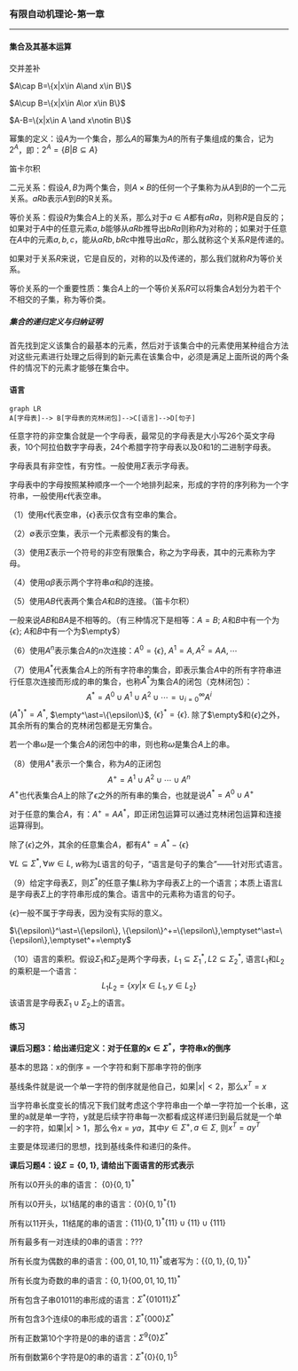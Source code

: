 ### 有限自动机理论-第一章

---

#### 集合及其基本运算

交并差补

$A\cap B=\{x|x\in A\and x\in B\}$

$A\cup B=\{x|x\in A\or x\in B\}$

$A-B=\{x|x\in A \and x\notin B\}$

幂集的定义：设$A$为一个集合，那么$A$的幂集为$A$的所有子集组成的集合，记为$2^A$，即：$2^A=\{B|B\subseteq A\}$

笛卡尔积

二元关系：假设$A,B$为两个集合，则$A\times B$的任何一个子集称为从$A$到$B$的一个二元关系。$aRb$表示$A$到$B$的R关系。

等价关系：假设$R$为集合$A$上的关系，那么对于$a\in A$都有$aRa$，则称$R$是自反的；如果对于$A$中的任意元素$a,b$能够从$aRb$推导出$bRa$则称$R$为对称的；如果对于任意在$A$中的元素$a,b,c$，能从$aRb,bRc$中推导出$aRc$，那么就称这个关系$R$是传递的。

如果对于关系$R$来说，它是自反的，对称的以及传递的，那么我们就称$R$为等价关系。

等价关系的一个重要性质：集合$A$上的一个等价关系$R$可以将集合$A$划分为若干个不相交的子集，称为等价类。

##### 集合的递归定义与归纳证明

首先找到定义该集合的最基本的元素，然后对于该集合中的元素使用某种组合方法对这些元素进行处理之后得到的新元素在该集合中，必须是满足上面所说的两个条件的情况下的元素才能够在集合中。



#### 语言

```mermaid
graph LR
A[字母表]--> B[字母表的克林闭包]-->C[语言]-->D[句子]
```

任意字符的非空集合就是一个字母表，最常见的字母表是大小写26个英文字母表，10个阿拉伯数字字母表，24个希腊字符字母表以及0和1的二进制字母表。

字母表具有非空性，有穷性。一般使用$\Sigma$表示字母表。

字母表中的字母按照某种顺序一个一个地排列起来，形成的字符的序列称为一个字符串，一般使用$\epsilon$代表空串。

（1）使用$\epsilon$代表空串，$\{\epsilon\}$表示仅含有空串的集合。

（2）$\emptyset$表示空集，表示一个元素都没有的集合。

（3）使用$\Sigma$表示一个符号的非空有限集合，称之为字母表，其中的元素称为字母。

（4）使用$\alpha\beta$表示两个字符串$\alpha$和$\beta$的连接。

（5）使用$AB$代表两个集合$A$和$B$的连接。（笛卡尔积）

一般来说$AB$和$BA$是不相等的。（有三种情况下是相等：$A=B$; $A$和$B$中有一个为$\{\epsilon\}$; $A$和$B$中有一个为$\empty$）

（6）使用$A^n$表示集合$A$的$n$次连接：$A^0=\{\epsilon\}$, $A^1=A,A^2=AA,\cdots$

（7）使用$A^\ast$代表集合$A$上的所有字符串的集合，即表示集合$A$中的所有字符串进行任意次连接而形成的串的集合，也称$A^\ast$为集合$A$的闭包（克林闭包）：
$$
A^\ast=A^0\cup A^1 \cup A^2\cup \cdots =\cup_{i=0}^\infty A^i
$$
$(A^\ast)^\ast=A^\ast$, $\empty^\ast=\{\epsilon\}$, $\{\epsilon\}^\ast=\{\epsilon\}$. 除了$\empty$和$\{\epsilon\}$之外，其余所有的集合的克林闭包都是无穷集合。

若一个串$\omega$是一个集合$A$的闭包中的串，则也称$\omega$是集合$A$上的串。

（8）使用$A^+$表示一个集合，称为$A$的正闭包
$$
A^+=A^1\cup A^2\cup \cdots \cup A^n
$$
$A^+$也代表集合$A$上的除了$\epsilon$之外的所有串的集合，也就是说$A^\ast=A^0\cup A^+$

对于任意的集合$A$，有：$A^+=AA^\ast$，即正闭包运算可以通过克林闭包运算和连接运算得到。

除了$\{\epsilon\}$之外，其余的任意集合$A$，都有$A^+=A^\ast-\{\epsilon\}$

$\forall L\subseteq \Sigma^\ast,\forall w\in L$, $w$称为$L$语言的句子，“语言是句子的集合”——针对形式语言。

（9）给定字母表$\Sigma$，则$\Sigma^\ast$的任意子集$L$称为字母表$\Sigma$上的一个语言；本质上语言$L$是字母表$\Sigma$上的字符串形成的集合。语言中的元素称为语言的句子。

$\{\epsilon\}$一般不属于字母表，因为没有实际的意义。

$\{\epsilon\}^\ast=\{\epsilon\}, \{\epsilon\}^+=\{\epsilon\},\emptyset^\ast=\{\epsilon\},\emptyset^+=\empty$

（10）语言的乘积。假设$\Sigma_1$和$\Sigma_2$是两个字母表，$L_1\subseteq \Sigma_1^\ast,L2\subseteq \Sigma_2^\ast$, 语言$L_1$和$L_2$的乘积是一个语言：
$$
L_1L_2=\{xy| x\in L_1,y\in L_2\}
$$
该语言是字母表$\Sigma_1\cup \Sigma_2$上的语言。

#### 练习

**课后习题3：给出递归定义：对于任意的$x\in \Sigma^\ast$，字符串$x$的倒序**

基本的思路：x的倒序 = 一个字符和剩下那串字符的倒序

基线条件就是说一个单一字符的倒序就是他自己，如果$|x|<2$，那么$x^T=x$

当字符串长度变长的情况下我们就考虑这个字符串由一个单一字符加一个长串，这里的a就是单一字符，y就是后续字符串每一次都看成这样递归到最后就是一个单一的字符，如果$|x|>1$，那么令$x=ya$，其中$y\in \Sigma^+,a\in \Sigma$, 则$x^T=ay^T$

主要是体现递归的思想，找到基线条件和递归的条件。

**课后习题4：设$\Sigma=\{0,1\}$, 请给出下面语言的形式表示**

所有以0开头的串的语言： $\{0\}\{0,1\}^\ast$

所有以0开头，以1结尾的串的语言：$\{0\}\{0,1\}^\ast\{1\}$

所有以11开头，11结尾的串的语言：$\{11\}\{0,1\}^\ast\{11\}\cup\{11\}\cup\{111\}$

所有最多有一对连续的0串的语言：???

所有长度为偶数的串的语言：$\{00,01,10,11\}^\ast$或者写为：$\{\{0,1\},\{0,1\}\}^\ast$

所有长度为奇数的串的语言：$\{0,1\}\{00,01,10,11\}^\ast$

所有包含子串01011的串形成的语言：$\Sigma^\ast \{01011\}\Sigma^\ast$

所有包含3个连续0的串形成的语言：$\Sigma^\ast \{000\}\Sigma^\ast$

所有正数第10个字符是0的串的语言：$\Sigma^9\{0\}\Sigma^\ast$

所有倒数第6个字符是0的串的语言：$\Sigma^\ast\{0\}\{0,1\}^5$

